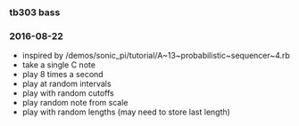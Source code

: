 ### tb303 bass
### 2016-08-22

- inspired by /demos/sonic_pi/tutorial/A~13~probabilistic~sequencer~4.rb
- take a single C note
- play 8 times a second
- play at random intervals
- play with random cutoffs
- play random note from scale
- play with random lengths (may need to store last length)

